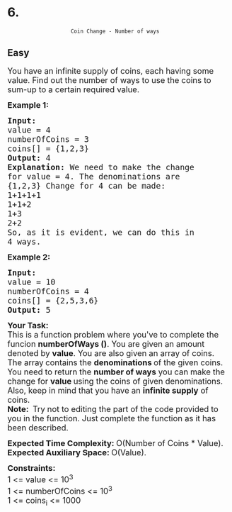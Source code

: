 # 6. 
                        Coin Change - Number of ways
##  Easy 
<div class="problem-statement">
                <p></p><p><span style="font-size:18px">You have an infinite supply of coins, each having some value. Find out the number of ways to use the coins to sum-up to a certain required value.</span></p>

<p><strong><span style="font-size:18px">Example 1:</span></strong></p>

<pre><strong><span style="font-size:18px">Input:
</span></strong><span style="font-size:18px">value = 4
numberOfCoins = 3
coins[] = {1,2,3}
<strong>Output: </strong>4<strong>
Explanation: </strong>We need to make the change
for value = 4. The denominations are
{1,2,3} Change for 4 can be made:
1+1+1+1
1+1+2
1+3
2+2
So, as it is evident, we can do this in
4 ways.</span>
</pre>

<p><strong><span style="font-size:18px">Example 2:</span></strong></p>

<pre><strong><span style="font-size:18px">Input:
</span></strong><span style="font-size:18px">value = 10
numberOfCoins = 4
coins[] = {2,5,3,6}
<strong>Output: </strong>5</span></pre>

<p><strong><span style="font-size:18px">Your Task:</span></strong><br>
<span style="font-size:18px">This is a function problem where you've to complete the funcion <strong>numberOfWays ()</strong>. You are given an amount denoted by <strong>value</strong>. You are also given an array of coins. The array<strong> </strong>contains the <strong>denominations </strong>of the given coins. You need to return the <strong>number of ways</strong> you can make the change for <strong>value </strong>using the coins of given denominations. Also, keep in mind that you have an&nbsp;<strong>infinite supply</strong> of coins.<br>
<strong>Note:&nbsp;</strong>&nbsp;Try not to editing the part of the code provided to you in the function. Just complete the function as it has been described.</span></p>

<p><span style="font-size:18px"><strong>Expected Time Complexity:&nbsp;</strong>O(Number of Coins * Value).<br>
<strong>Expected Auxiliary Space:&nbsp;</strong>O(Value).</span></p>

<p><strong><span style="font-size:18px">Constraints:</span></strong><br>
<span style="font-size:18px">1 &lt;= value &lt;= 10<sup>3</sup><br>
1 &lt;= numberOfCoins &lt;= 10<sup>3</sup><br>
1 &lt;= coins<sub>i</sub> &lt;= 1000</span></p>
 <p></p>
            </div>